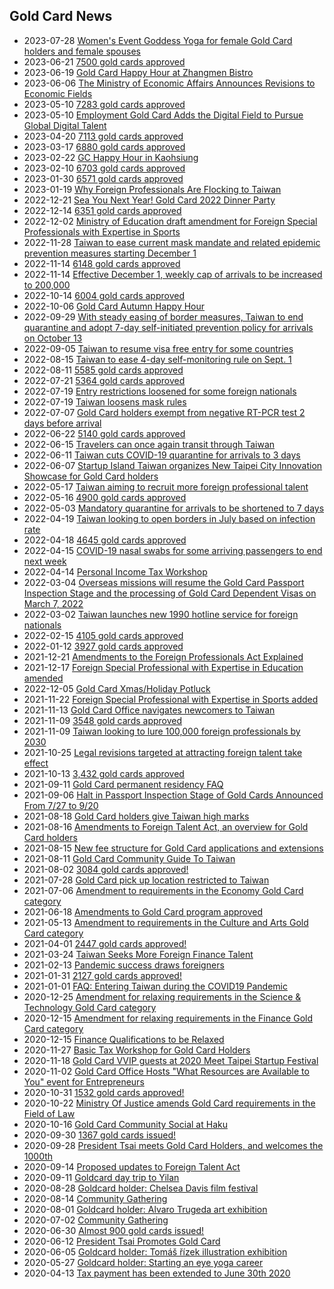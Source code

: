 ## Gold Card News
- <time datetime="2023-07-28">2023-07-28</time> [Women's Event Goddess Yoga for female Gold Card holders and female spouses](https://docs.google.com/forms/d/e/1FAIpQLSewfZYeavXL_Sm8lJLCeYjBEDTM6QqZe2zr6f5bGM9EauwdjQ/viewform)
- <time datetime="2023-06-21">2023-06-21</time> [7500 gold cards approved](https://goldcard.nat.gov.tw/en/news/2023-may-cumulative-number-of-employment-gold-card-issuance/)
- <time datetime="2023-06-19">2023-06-19</time> [Gold Card Happy Hour at Zhangmen Bistro](https://docs.google.com/forms/d/e/1FAIpQLScGv_U7hOulqTqNAuwUvoB4vV6nbxOaYRpBCFU7TXRemwj3ig/closedform)
- <time datetime="2023-06-06">2023-06-06</time> [The Ministry of Economic Affairs Announces Revisions to Economic Fields](https://goldcard.nat.gov.tw/en/news/the-ministry-of-economic-affairs-announces-revisions-to-foreign-special-professionals-with-specialized-knowledge-skills-in-economic-fields-on-april-28-2023-to-encompass-recruitment-of-innovative-talent-in-exhibition-services/)
- <time datetime="2023-05-10">2023-05-10</time> [7283 gold cards approved](https://goldcard.nat.gov.tw/en/news/2023-apr-cumulative-number-of-employment-gold-card-issuance/)
- <time datetime="2023-05-10">2023-05-10</time> [Employment Gold Card Adds the Digital Field to Pursue Global Digital Talent](https://goldcard.nat.gov.tw/en/news/employment-gold-card-adds-the-digital-field-to-pursue-global-digital-talent/)
- <time datetime="2023-04-20">2023-04-20</time> [7113 gold cards approved](https://goldcard.nat.gov.tw/en/news/2023-mar-cumulative-number-of-employment-gold-card-issuance/)
- <time datetime="2023-03-17">2023-03-17</time> [6880 gold cards approved](https://goldcard.nat.gov.tw/en/news/2023-feb-cumulative-number-of-employment-gold-card-issuance/)
- <time datetime="2023-02-22">2023-02-22</time> [GC Happy Hour in Kaohsiung](https://docs.google.com/forms/d/e/1FAIpQLSdYO8rmsIf20cCx7MJhyHP6gLjPmhFopqgH0hdFE4cuzDISbQ/closedform)
- <time datetime="2023-02-10">2023-02-10</time> [6703 gold cards approved](https://goldcard.nat.gov.tw/en/news/2023-jan-cumulative-number-of-employment-gold-card-issuance/)
- <time datetime="2023-01-30">2023-01-30</time> [6571 gold cards approved](https://goldcard.nat.gov.tw/en/news/2022-dec-cumulative-number-of-employment-gold-card-issuance/)
- <time datetime="2023-01-19">2023-01-19</time> [Why Foreign Professionals Are Flocking to Taiwan](https://youtu.be/iQjkESWs6qs)
- <time datetime="2022-12-21">2022-12-21</time> [Sea You Next Year! Gold Card 2022 Dinner Party](https://www.accupass.com/event/2211210101581964991492)
- <time datetime="2022-12-14">2022-12-14</time> [6351 gold cards approved](https://goldcard.nat.gov.tw/en/news/2022-nov-cumulative-number-of-employment-gold-card-issuance/)
- <time datetime="2022-12-02">2022-12-02</time> [Ministry of Education draft amendment for Foreign Special Professionals with Expertise in Sports](https://join.gov.tw/policies/detail/d1a4084d-87a2-42d0-a200-45260d62bdf2)
- <time datetime="2022-11-28">2022-11-28</time> [Taiwan to ease current mask mandate and related epidemic prevention measures starting December 1](https://www.cdc.gov.tw/En/Bulletin/Detail/VRVYABkMZ3OLkKDMQk1RFQ?typeid=158)
- <time datetime="2022-11-14">2022-11-14</time> [6148 gold cards approved](https://goldcard.nat.gov.tw/en/news/2022-oct-cumulative-number-of-employment-gold-card-issuance/)
- <time datetime="2022-11-14">2022-11-14</time> [Effective December 1, weekly cap of arrivals to be increased to 200,000](https://www.cdc.gov.tw/En/Bulletin/Detail/0UGwbHV2px9sdih_JJW8DQ?typeid=158)
- <time datetime="2022-10-14">2022-10-14</time> [6004 gold cards approved](https://goldcard.nat.gov.tw/en/news/2022-sep-cumulative-number-of-employment-gold-card-issuance/)
- <time datetime="2022-10-06">2022-10-06</time> [Gold Card Autumn Happy Hour](https://docs.google.com/forms/d/e/1FAIpQLSew_sdEB3sc1jtj0ubeuvJNA3cHGUny5th6Ly11ky_Ulv0wqQ/closedform)
- <time datetime="2022-09-29">2022-09-29</time> [With steady easing of border measures, Taiwan to end quarantine and adopt 7-day self-initiated prevention policy for arrivals on October 13](https://www.cdc.gov.tw/En/Bulletin/Detail/nEBLnOPooDYFy_CBJqfWvg?typeid=158)
- <time datetime="2022-09-05">2022-09-05</time> [Taiwan to resume visa free entry for some countries](https://www.reuters.com/world/asia-pacific/taiwan-resume-visa-free-entry-some-countries-latest-reopening-step-2022-09-05/)
- <time datetime="2022-08-15">2022-08-15</time> [Taiwan to ease 4-day self-monitoring rule on Sept. 1](https://www.taiwannews.com.tw/en/news/4626726)
- <time datetime="2022-08-11">2022-08-11</time> [5585 gold cards approved](https://goldcard.nat.gov.tw/en/news/2022-jul-cumulative-number-of-employment-gold-card-issuance/)
- <time datetime="2022-07-21">2022-07-21</time> [5364 gold cards approved](https://goldcard.nat.gov.tw/en/news/2022-jun-cumulative-number-of-employment-gold-card-issuance/)
- <time datetime="2022-07-19">2022-07-19</time> [Entry restrictions loosened for some foreign nationals](https://www.cdc.gov.tw/En/Bulletin/Detail/I9YdMhSzuA9A5F2x1_E7nQ?typeid=158)
- <time datetime="2022-07-19">2022-07-19</time> [Taiwan loosens mask rules](https://www.cdc.gov.tw/En/Bulletin/Detail/1rDzZPGoQuMtXrWDDeihSA?typeid=158)
- <time datetime="2022-06-15">2022-07-07</time> [Gold Card holders exempt from negative RT-PCR test 2 days before arrival](https://www.cdc.gov.tw/En/Bulletin/Detail/W0PeXU928EGDh6jpHsEwGQ?typeid=158)
- <time datetime="2022-06-22">2022-06-22</time> [5140 gold cards approved](https://goldcard.nat.gov.tw/en/news/2022-may-cumulative-number-of-employment-gold-card-issuance/)
- <time datetime="2022-06-15">2022-06-15</time> [Travelers can once again transit through Taiwan](https://www.taipeitimes.com/News/front/archives/2022/06/15/2003779913)
- <time datetime="2022-06-11">2022-06-11</time> [Taiwan cuts COVID-19 quarantine for arrivals to 3 days](https://focustaiwan.tw/society/202206110012)
- <time datetime="2022-06-07">2022-06-07</time> [Startup Island Taiwan organizes New Taipei City Innovation Showcase for Gold Card holders](https://www.linkedin.com/feed/update/urn:li:share:6943040427407073280/)
- <time datetime="2022-05-17">2022-05-17</time> [Taiwan aiming to recruit more foreign professional talent](https://www.taiwannews.com.tw/en/news/4540984)
- <time datetime="2022-05-16">2022-05-16</time> [4900 gold cards approved](https://goldcard.nat.gov.tw/en/news/2022-apr-cumulative-number-of-employment-gold-card-issuance/)
- <time datetime="2022-05-03">2022-05-03</time> [Mandatory quarantine for arrivals to be shortened to 7 days](https://www.cdc.gov.tw/En/Bulletin/Detail/Nr2mxSbL1sPgLU2r5aUiag?typeid=158)
- <time datetime="2022-04-19">2022-04-19</time> [Taiwan looking to open borders in July based on infection rate](https://meet-global.bnext.com.tw/articles/view/47662)
- <time datetime="2022-04-18">2022-04-18</time> [4645 gold cards approved](https://goldcard.nat.gov.tw/en/news/2022-mar-cumulative-number-of-employment-gold-card-issuance/)
- <time datetime="2022-04-15">2022-04-15</time> [COVID-19 nasal swabs for some arriving passengers to end next week](https://focustaiwan.tw/society/202204150016)
- <time datetime="2022-04-14">2022-04-14</time> [Personal Income Tax Workshop](https://www.accupass.com/event/2203310819562296023690)
- <time datetime="2022-03-04">2022-03-04</time> [Overseas missions will resume the Gold Card Passport Inspection Stage and the processing of Gold Card Dependent Visas on March 7, 2022](https://goldcard.nat.gov.tw/en/news/covid-19-announcement/)
- <time datetime="2022-03-02">2022-03-02</time> [Taiwan launches new 1990 hotline service for foreign nationals](https://focustaiwan.tw/society/202203020026)
- <time datetime="2022-02-15">2022-02-15</time> [4105 gold cards approved](https://foreigntalentact.ndc.gov.tw/en/Content_List.aspx?n=D9F6808D0AD625E4)
- <time datetime="2022-01-12">2022-01-12</time> [3927 gold cards approved](https://goldcard.nat.gov.tw/en/news/2021-dec-cumulative-number-of-employment-gold-card-issuance/)
- <time datetime="2021-12-21">2021-12-21</time> [Amendments to the Foreign Professionals Act Explained](https://topics.amcham.com.tw/2021/12/amendments-foreign-professionals-act-explained/)
- <time datetime="2021-12-17">2021-12-17</time> [Foreign Special Professional with Expertise in Education amended](https://ws.ndc.gov.tw/Download.ashx?u=LzAwMS9hZG1pbmlzdHJhdG9yLzI5L3JlbGZpbGUvNjg3Ny8zNTQ4OS9hMDgzYjI4Yy0xMTQ1LTQ5NDQtOWY1MS01MTMyMjM2YTgzMmIucGRm&n=MTExMDEwNC3mlZnogrLpoJjln5%2fnibnmrorlsIjplbfos4fmoLzmop3ku7blj4rmh4nlgpnmlofku7Yo5Lit6Iux6K2vKS5wZGY%3d&icon=..pdf)
- <time datetime="2022-12-05">2022-12-05</time> [Gold Card Xmas/Holiday Potluck](https://forms.gle/GgT1WtGCis4zmErE8)
- <time datetime="2021-11-22">2021-11-22</time> [Foreign Special Professional with Expertise in Sports added](https://ws.ndc.gov.tw/Download.ashx?u=LzAwMS9hZG1pbmlzdHJhdG9yLzI5L3JlbGZpbGUvNjg3Ny8zNTQzMS9jMWNmNTY3Mi00MWZmLTQ0MGEtODZlZS03ZjQ3ZGY3M2JkZjUucGRm&n=MTEwMTEyMumrlOiCsumgmOWfn%2bizh%2bagvOaineS7tuWPiuaHieWCmeaWh%2bS7ti5wZGY%3d&icon=..pdf)
- <time datetime="2021-11-13">2021-11-13</time> [Gold Card Office navigates newcomers to Taiwan](https://www.taiwannews.com.tw/en/news/4340407)
- <time datetime="2021-11-09">2021-11-09</time> [3548 gold cards approved](https://goldcard.nat.gov.tw/en/news/2021-oct-cumulative-number-of-employment-gold-card-issuance/)
- <time datetime="2021-11-09">2021-11-09</time> [Taiwan looking to lure 100,000 foreign professionals by 2030](https://www.taiwannews.com.tw/en/news/4339441)
- <time datetime="2021-10-25">2021-10-25</time> [Legal revisions targeted at attracting foreign talent take effect](https://focustaiwan.tw/business/202110250019)
- <time datetime="2021-10-13">2021-10-13</time> [3,432 gold cards approved](https://goldcard.nat.gov.tw/en/news/2021-sep-cumulative-number-of-employment-gold-card-issuance/)
- <time datetime="2021-09-11">2021-09-11</time> [Gold Card permanent residency FAQ](https://goldcard.nat.gov.tw/en/tags/aprc/)
- <time datetime="2021-09-06">2021-09-06</time> [Halt in Passport Inspection Stage of Gold Cards Announced From 7/27 to 9/20](https://goldcard.nat.gov.tw/en/news/covid-19-announcement/)
- <time datetime="2021-08-18">2021-08-18</time> [Gold Card holders give Taiwan high marks](https://topics.amcham.com.tw/2021/08/foreigners-give-taiwan-high-marks/)
- <time datetime="2021-08-16">2021-08-16</time> [Amendments to Foreign Talent Act, an overview for Gold Card holders](https://www.youtube.com/watch?v=KsxMcVrErRo)
- <time datetime="2021-08-15">2021-08-15</time> [New fee structure for Gold Card applications and extensions](https://focustaiwan.tw/politics/202108150010)
- <time datetime="2021-08-11">2021-08-11</time> [Gold Card Community Guide To Taiwan](https://goldcard.nat.gov.tw/cms-uploads/the-gold-card-community-guide-to-taiwan.pdf)
- <time datetime="2021-08-02">2021-08-02</time> [3084 gold cards approved!](https://goldcard.nat.gov.tw/en/news/2021-jul-cumulative-number-of-employment-gold-card-issuance/)
- <time datetime="2021-07-28">2021-07-28</time> [Gold Card pick up location restricted to Taiwan](https://goldcard.nat.gov.tw/en/news/gold-card-special-announcement/)
- <time datetime="2021-07-06">2021-07-06</time> [Amendment to requirements in the Economy Gold Card category](https://foreigntalentact.ndc.gov.tw/en/nc_12976_35098)
- <time datetime="2021-06-18">2021-06-18</time> [Amendments to Gold Card program approved](https://foreigntalentact.ndc.gov.tw/en/nc_12976_35075)
- <time datetime="2021-05-13">2021-05-13</time> [Amendment to requirements in the Culture and Arts Gold Card category](https://foreigntalentact.ndc.gov.tw/en/nc_12976_34988)
- <time datetime="2021-04-01">2021-04-01</time> [2447 gold cards approved!](https://goldcard.nat.gov.tw/en/news/2021-mar-cumulative-number-of-employment-gold-card-issuance/)
- <time datetime="2021-03-24">2021-03-24</time> [Taiwan Seeks More Foreign Finance Talent](https://topics.amcham.com.tw/2021/03/taiwan-seeks-foreign-finance-talent/)
- <time datetime="2021-02-13">2021-02-13</time> [Pandemic success draws foreigners](https://www.taipeitimes.com/News/taiwan/archives/2021/02/13/2003752220)
- <time datetime="2021-01-31">2021-01-31</time> [2127 gold cards approved!](https://foreigntalentact.ndc.gov.tw/en/News_Content.aspx?n=8745CCDE1FD96144&sms=843D002B5C4B741F&s=3AD6729D523A0DEA)
- <time datetime="2021-01-01">2021-01-01</time> [FAQ: Entering Taiwan during the COVID19 Pandemic](/application-faq/entering-taiwan-pandemic/)
- <time datetime="2020-12-25">2020-12-25</time> [Amendment for relaxing requirements in the Science & Technology Gold Card category](https://gazette.nat.gov.tw/egFront/e_detail.do?metaid=120644)
- <time datetime="2020-12-15">2020-12-15</time> [Amendment for relaxing requirements in the Finance Gold Card category](https://foreigntalentact.ndc.gov.tw/en/News_Content.aspx?n=F0746484B877D582&s=21EC304CCD553F0A)
- <time datetime="2020-12-15">2020-12-15</time> [Finance Qualifications to be Relaxed](https://www.taipeitimes.com/News/front/archives/2020/12/15/2003748732)
- <time datetime="2020-11-27">2020-11-27</time> [Basic Tax Workshop for Gold Card Holders](https://www.accupass.com/event/2011090730535142464340)
- <time datetime="2020-11-18">2020-11-18</time> [Gold Card VVIP guests at 2020 Meet Taipei Startup Festival](https://eng.meettaipei.tw/vvip.php)
- <time datetime="2020-11-02">2020-11-02</time> [Gold Card Office Hosts "What Resources are Available to You" event for Entrepreneurs](https://www.facebook.com/ndc.gov.tw/posts/2731468377121186)
- <time datetime="2020-10-31">2020-10-31</time> [1532 gold cards approved!](https://foreigntalentact.ndc.gov.tw/en/News_Content.aspx?n=F0746484B877D582&sms=843D002B5C4B741F&s=B0BEF3682969AE36)
- <time datetime="2020-10-22">2020-10-22</time> [Ministry Of Justice amends Gold Card requirements in the Field of Law](https://foreigntalentact.ndc.gov.tw/en/News_Content.aspx?n=F0746484B877D582&sms=843D002B5C4B741F&s=EF6E60ED94D080D4)
- <time datetime="2020-10-16">2020-10-16</time> [Gold Card Community Social at Haku](https://www.eventbrite.com/e/goldcard-meeting-16-oct-2020-tickets-121327759595)
- <time datetime="2020-09-30">2020-09-30</time> [1367 gold cards issued!](https://foreigntalentact.ndc.gov.tw/en/News_Content.aspx?n=F0746484B877D582&s=91B121FE3FA7C24D)
- <time datetime="2020-09-28">2020-09-28</time> [President Tsai meets Gold Card Holders, and welcomes the 1000th](https://english.president.gov.tw/NEWS/6047)
- <time datetime="2020-09-14">2020-09-14</time> [Proposed updates to Foreign Talent Act](https://foreigntalentact.ndc.gov.tw/en/News_Content.aspx?n=F0746484B877D582&s=EBF0955D1E97C5A8)
- <time datetime="2020-09-11">2020-09-11</time> [Goldcard day trip to Yilan](https://www.facebook.com/ndc.gov.tw/videos/vb.1498697833731586/3438579999588602/)
- <time datetime="2020-08-28">2020-08-28</time> [Goldcard holder: Chelsea Davis film festival](https://www.facebook.com/events/670223513845439)
- <time datetime="2020-08-14">2020-08-14</time> [Community Gathering](https://photos.app.goo.gl/Li6j3vvBJHTFs1nJ9)
- <time datetime="2020-08-01">2020-08-01</time> [Goldcard holder: Alvaro Trugeda art exhibition](https://www.bauyu.com/)
- <time datetime="2020-07-02">2020-07-02</time> [Community Gathering](https://photos.app.goo.gl/ZRfWhHkVfCTPKCgy8)
- <time datetime="2020-06-30">2020-06-30</time> [Almost 900 gold cards issued!](https://foreigntalentact.ndc.gov.tw/en/News_Content.aspx?n=F0746484B877D582&s=91B121FE3FA7C24D)
- <time datetime="2020-06-12">2020-06-12</time> [President Tsai Promotes Gold Card](https://english.president.gov.tw/News/6008)
- <time datetime="2020-06-05">2020-06-05</time> [Goldcard holder: Tomáš řízek illustration exhibition](https://99dac.com/exhibition-detail.php?id=140)
- <time datetime="2020-05-27">2020-05-27</time> [Goldcard holder: Starting an eye yoga career](https://meet.bnext.com.tw/intl/articles/view/46488)
- <time datetime="2020-04-13">2020-04-13</time> [Tax payment has been extended to June 30th 2020](https://home.kpmg/us/en/home/insights/2020/04/tnf-taiwan-tax-return-tax-payment-deadlines-extended-covid-19.html)
